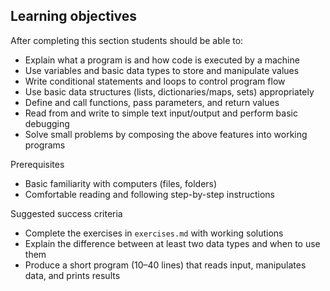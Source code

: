 ## Learning objectives

After completing this section students should be able to:

- Explain what a program is and how code is executed by a machine
- Use variables and basic data types to store and manipulate values
- Write conditional statements and loops to control program flow
- Use basic data structures (lists, dictionaries/maps, sets) appropriately
- Define and call functions, pass parameters, and return values
- Read from and write to simple text input/output and perform basic debugging
- Solve small problems by composing the above features into working programs

Prerequisites

- Basic familiarity with computers (files, folders)
- Comfortable reading and following step-by-step instructions

Suggested success criteria

- Complete the exercises in `exercises.md` with working solutions
- Explain the difference between at least two data types and when to use them
- Produce a short program (10–40 lines) that reads input, manipulates data, and prints results
